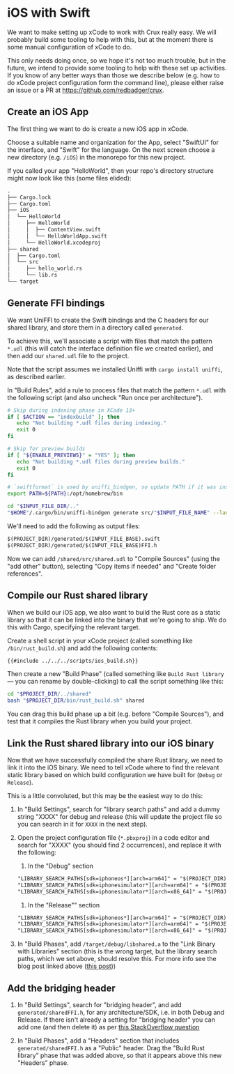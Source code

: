 # iOS with Swift

We want to make setting up xCode to work with Crux really easy. We will probably build some tooling to help with this, but at the moment there is some manual configuration of xCode to do.

This only needs doing once, so we hope it's not too much trouble, but in the future, we intend to provide some tooling to help with these set up activities. If you know of any better ways than those we describe below (e.g. how to do xCode project configuration form the command line), please either raise an issue or a PR at <https://github.com/redbadger/crux>.

## Create an iOS App

The first thing we want to do is create a new iOS app in xCode.

Choose a suitable name and organization for the App, select "SwiftUI" for the interface, and "Swift" for the language. On the next screen choose a new directory (e.g. `/iOS`) in the monorepo for this new project.

If you called your app "HelloWorld", then your repo's directory structure might now look like this (some files elided):

```txt
.
├── Cargo.lock
├── Cargo.toml
├── iOS
│  └── HelloWorld
│     ├── HelloWorld
│     │  ├── ContentView.swift
│     │  └── HelloWorldApp.swift
│     └── HelloWorld.xcodeproj
├── shared
│  ├── Cargo.toml
│  └── src
│     ├── hello_world.rs
│     └── lib.rs
└── target
```

## Generate FFI bindings

We want UniFFI to create the Swift bindings and the C headers for our shared library, and store them in a directory called `generated`.

To achieve this, we'll associate a script with files that match the pattern `*.udl` (this will catch the interface definition file we created earlier), and then add our `shared.udl` file to the project.

Note that the script assumes we installed Uniffi with `cargo install uniffi`, as described earlier.

In "Build Rules", add a rule to process files that match the pattern `*.udl` with the following script (and also uncheck "Run once per architecture").

```bash
# Skip during indexing phase in XCode 13+
if [ $ACTION == "indexbuild" ]; then
   echo "Not building *.udl files during indexing."
   exit 0
fi

# Skip for preview builds
if [ "${ENABLE_PREVIEWS}" = "YES" ]; then
   echo "Not building *.udl files during preview builds."
   exit 0
fi

# `swiftformat` is used by uniffi_bindgen, so update PATH if it was installed with homebrew
export PATH=${PATH}:/opt/homebrew/bin

cd "$INPUT_FILE_DIR/.."
"$HOME"/.cargo/bin/uniffi-bindgen generate src/"$INPUT_FILE_NAME" --language swift --out-dir "$PROJECT_DIR/generated"
```

We'll need to add the following as output files:

```txt
$(PROJECT_DIR)/generated/$(INPUT_FILE_BASE).swift
$(PROJECT_DIR)/generated/$(INPUT_FILE_BASE)FFI.h
```

Now we can add `/shared/src/shared.udl` to "Compile Sources" (using the "add other" button), selecting "Copy items if needed" and "Create folder references".

## Compile our Rust shared library

When we build our iOS app, we also want to build the Rust core as a static library so that it can be linked into the binary that we're going to ship. We do this with Cargo, specifying the relevant target.

Create a shell script in your xCode project (called something like `/bin/rust_build.sh`) and add the following contents:

```bash
{{#include ../../../scripts/ios_build.sh}}
```

Then create a new "Build Phase" (called something like `Build Rust library` — you can rename by double-clicking) to call the script something like this:

```bash
cd "$PROJECT_DIR/../shared"
bash "$PROJECT_DIR/bin/rust_build.sh" shared
```

You can drag this build phase up a bit (e.g. before "Compile Sources"), and test that it compiles the Rust library when you build your project.

## Link the Rust shared library into our iOS binary

Now that we have successfully compiled the share Rust library, we need to link it into the iOS binary. We need to tell xCode where to find the relevant static library based on which build configuration we have built for (`Debug` or `Release`).

This is a little convoluted, but this may be the easiest way to do this:

1.  In "Build Settings", search for "library search paths" and add a dummy string "XXXX" for debug and release (this will update the project file so you can search in it for `XXXX` in the next step).

1.  Open the project configuration file (`*.pbxproj`) in a code editor and search for "XXXX" (you should find 2 occurrences), and replace it with the following:

    1.  In the "Debug" section

    ```txt
    "LIBRARY_SEARCH_PATHS[sdk=iphoneos*][arch=arm64]" = "$(PROJECT_DIR)/../../target/aarch64-apple-ios/debug";
    "LIBRARY_SEARCH_PATHS[sdk=iphonesimulator*][arch=arm64]" = "$(PROJECT_DIR)/../../target/aarch64-apple-ios-sim/debug";
    "LIBRARY_SEARCH_PATHS[sdk=iphonesimulator*][arch=x86_64]" = "$(PROJECT_DIR)/../../target/x86_64-apple-ios/debug";
    ```

    1.  In the "Release"" section

    ```txt
    "LIBRARY_SEARCH_PATHS[sdk=iphoneos*][arch=arm64]" = "$(PROJECT_DIR)/../../target/aarch64-apple-ios/release";
    "LIBRARY_SEARCH_PATHS[sdk=iphonesimulator*][arch=arm64]" = "$(PROJECT_DIR)/../../target/aarch64-apple-ios-sim/release";
    "LIBRARY_SEARCH_PATHS[sdk=iphonesimulator*][arch=x86_64]" = "$(PROJECT_DIR)/../../target/x86_64-apple-ios/release";
    ```

1.  In "Build Phases", add `/target/debug/libshared.a` to the "Link Binary with Libraries" section (this is the wrong target, but the library search paths, which we set above, should resolve this.
    For more info see the blog post linked above ([this post](https://blog.mozilla.org/data/2022/01/31/this-week-in-glean-building-and-deploying-a-rust-library-on-ios/)))

## Add the bridging header

1.  In "Build Settings", search for "bridging header", and add `generated/sharedFFI.h`, for any architecture/SDK, i.e. in both Debug and Release.
    If there isn't already a setting for "bridging header" you can add one (and then delete it) as per [this StackOverflow question](https://stackoverflow.com/questions/41787935/how-to-use-objective-c-bridging-header-in-a-swift-project/41788055#41788055)

1.  In "Build Phases", add a "Headers" section that includes `generated/sharedFFI.h` as a "Public" header. Drag the
    "Build Rust library" phase that was added above, so that it appears above this new "Headers" phase.
